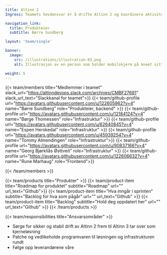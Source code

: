 ```yaml
---
title: Altinn 2
Ingress: Teamets hovdansvar er å drifte Altinn 2 og koordinere aktivitetene mot leverandørene Accenture og Orange. 

navigation_link:
  title: Produkteier
  subtitle: Børre Sundberg

layout: 'team/single'

banner:
  image:
    src: /illustrations/illustration-03.png
    alt: Illustrasjon av en person som holder mobilskjerm på kneet sitt

weight: 5
---
```


{{< team/members title="Medlemmer i teamet" slack_url="https://altinndevops.slack.com/archives/CMBF27681" slack_url_text="Slackkanal for teamet">}}
{{< team/github-profile url="https://avatars.githubusercontent.com/u/122605962?v=4" name="Børre Sundberg" role="Produkteier, backend" >}}
{{< team/github-profile url="https://avatars.githubusercontent.com/u/12184124?v=4" name="Børge Thomessen" role="Infrastruktur" >}}
{{< team/github-profile url="https://avatars.githubusercontent.com/u/62640845?v=4" name="Espen Herskedal" role="Infrastruktur" >}}
{{< team/github-profile url="https://avatars.githubusercontent.com/u/45939254?v=4" name="Tommy Almendingen" role="Infrastruktur">}}
{{< team/github-profile url="https://avatars.githubusercontent.com/u/90837166?v=4" name="Georg Bjørkliås Østtveit" role="Infrastruktur" >}}
{{< team/github-profile url="https://avatars.githubusercontent.com/u/122606632?v=4" name="Rune Marhaug" role="Frontend">}}

{{< /team/members >}}

{{< team/products title="Produkter" >}}
{{< team/product-item title="Roadmap for produktet" subtitle="Roadmap" url="" url_text="Github">}}
{{< team/product-item title="Hva inngår i sprinten" subtitle="Backlog for hva som pågår" url="" url_text="Github" >}}
{{< team/product-item title="Backlog" subtitle="Hold deg oppdatert her" url="" url_text="Github" >}}
{{< /team/products >}}

{{< team/responsibilities title="Ansvarsområder" >}}

- Sørge for sikker og stabil drift av Altinn 2 frem til Altinn 3 tar over som kjerneløsning
- Patche og vedlikeholde programvaren til løsningen og infrastrukturen rundt
- Følge opp leverandørene våre

